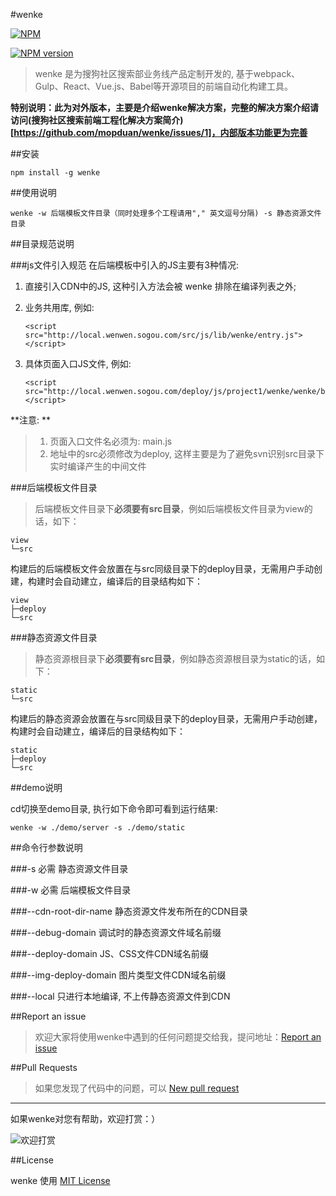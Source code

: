 #wenke

[![NPM](https://nodei.co/npm/wenke.svg?downloads=true)](https://nodei.co/npm/wenke/)

[![NPM version](https://badge.fury.io/js/wenke.svg)](http://badge.fury.io/js/wenke)


> wenke 是为搜狗社区搜索部业务线产品定制开发的, 基于webpack、Gulp、React、Vue.js、Babel等开源项目的前端自动化构建工具。

**特别说明：此为对外版本，主要是介绍wenke解决方案，完整的解决方案介绍请访问(搜狗社区搜索前端工程化解决方案简介)[https://github.com/mopduan/wenke/issues/1]，内部版本功能更为完善**

##安装
```
npm install -g wenke
```

##使用说明
```
wenke -w 后端模板文件目录（同时处理多个工程请用"," 英文逗号分隔) -s 静态资源文件目录
```


##目录规范说明

###js文件引入规范
在后端模板中引入的JS主要有3种情况:

1. 直接引入CDN中的JS, 这种引入方法会被 wenke 排除在编译列表之外;

2. 业务共用库, 例如: 

    ```
    <script src="http://local.wenwen.sogou.com/src/js/lib/wenke/entry.js"></script>
    ```

3. 具体页面入口JS文件, 例如:
    
    ```
    <script src="http://local.wenwen.sogou.com/deploy/js/project1/wenke/wenke/bundle.js"></script>
    ```

**注意: **
> 1. 页面入口文件名必须为: main.js
> 2. 地址中的src必须修改为deploy, 这样主要是为了避免svn识别src目录下实时编译产生的中间文件


###后端模板文件目录
> 后端模板文件目录下**必须要有src目录**，例如后端模板文件目录为view的话，如下：

    view
    └─src

  构建后的后端模板文件会放置在与src同级目录下的deploy目录，无需用户手动创建，构建时会自动建立，编译后的目录结构如下：
  
    view
    ├─deploy
    └─src  
    
###静态资源文件目录
> 静态资源根目录下**必须要有src目录**，例如静态资源根目录为static的话，如下：

    static
    └─src

  构建后的静态资源会放置在与src同级目录下的deploy目录，无需用户手动创建，构建时会自动建立，编译后的目录结构如下：
  
    static
    ├─deploy
    └─src  

##demo说明

cd切换至demo目录, 执行如下命令即可看到运行结果: 

```
wenke -w ./demo/server -s ./demo/static

```

##命令行参数说明

###-s  必需
静态资源文件目录

###-w 必需
后端模板文件目录

###--cdn-root-dir-name
静态资源文件发布所在的CDN目录

###--debug-domain
调试时的静态资源文件域名前缀

###--deploy-domain
JS、CSS文件CDN域名前缀

###--img-deploy-domain
图片类型文件CDN域名前缀

###--local
只进行本地编译, 不上传静态资源文件到CDN

##Report an issue
>欢迎大家将使用wenke中遇到的任何问题提交给我，提问地址：<a href="https://github.com/mopduan/wenke/issues" target="_blank">Report an issue</a>


##Pull Requests
>如果您发现了代码中的问题，可以 <a href="https://github.com/mopduan/wenke/compare/" target="_blank">New pull request</a>


---

如果wenke对您有帮助，欢迎打赏：）

![欢迎打赏](https://cloud.githubusercontent.com/assets/675025/20477523/f4bc4a56-b010-11e6-9b55-13138ffcf0bb.png)


##License

wenke 使用 <a href="https://github.com/mopduan/wenke/blob/master/LICENSE" target="_blank" title="wenke use MIT license">MIT License</a>
